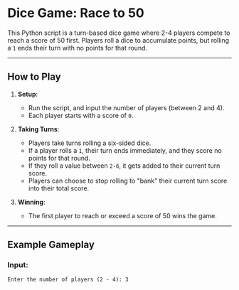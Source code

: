 # Dice Game: Race to 50

This Python script is a turn-based dice game where 2-4 players compete to reach a score of 50 first. Players roll a dice to accumulate points, but rolling a `1` ends their turn with no points for that round.

---

## How to Play

1. **Setup**:
   - Run the script, and input the number of players (between 2 and 4).
   - Each player starts with a score of `0`.

2. **Taking Turns**:
   - Players take turns rolling a six-sided dice.
   - If a player rolls a `1`, their turn ends immediately, and they score no points for that round.
   - If they roll a value between `2-6`, it gets added to their current turn score.
   - Players can choose to stop rolling to "bank" their current turn score into their total score.

3. **Winning**:
   - The first player to reach or exceed a score of 50 wins the game.

---

## Example Gameplay

### Input:
```plaintext
Enter the number of players (2 - 4): 3
